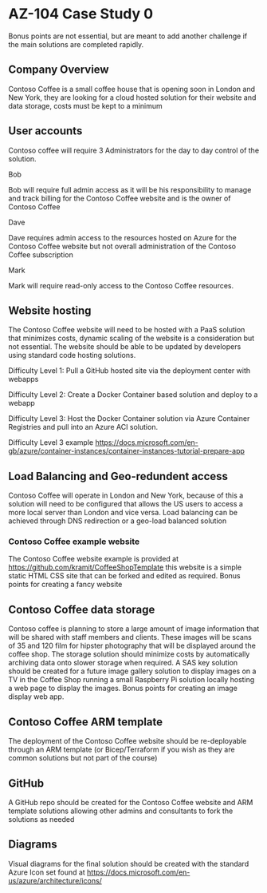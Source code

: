 # AZ-104 Case Study 0

Bonus points are not essential, but are meant to add another challenge if the main solutions are completed rapidly.

## Company Overview

Contoso Coffee is a small coffee house that is opening soon in London and New York, they are looking for a cloud hosted solution for their website and data storage, costs must be kept to a minimum

## User accounts

Contoso coffee will require 3 Administrators for the day to day control of the solution.

Bob

Bob will require full admin access as it will be his responsibility to manage and track billing for the Contoso Coffee website and is the owner of Contoso Coffee

Dave

Dave requires admin access to the resources hosted on Azure for the Contoso Coffee website but not overall administration of the Contoso Coffee subscription

Mark

Mark will require read-only access to the Contoso Coffee resources.

## Website hosting

The Contoso Coffee website will need to be hosted with a PaaS solution that minimizes costs, dynamic scaling of the website is a consideration but not essential. The website should be able to be updated by developers using standard code hosting solutions.

Difficulty Level 1: Pull a GitHub hosted site via the deployment center with webapps

Difficulty Level 2: Create a Docker Container based solution and deploy to a webapp

Difficulty Level 3: Host the Docker Container solution via Azure Container Registries and pull into an Azure ACI solution.

Difficulty Level 3 example https://docs.microsoft.com/en-gb/azure/container-instances/container-instances-tutorial-prepare-app

## Load Balancing and Geo-redundent access

Contoso Coffee will operate in London and New York, because of this a solution will need to be configured that allows the US users to access a more local server than London and vice versa. Load balancing can be achieved through DNS redirection or a geo-load balanced solution

### Contoso Coffee example website

The Contoso Coffee website example is provided at https://github.com/kramit/CoffeeShopTemplate this website is a simple static HTML CSS site that can be forked and edited as required. Bonus points for creating a fancy website

## Contoso Coffee data storage

Contoso coffee is planning to store a large amount of image information that will be shared with staff members and clients. These images will be scans of 35 and 120 film for hipster photography that will be displayed around the coffee shop. The storage solution should minimize costs by automatically archiving data onto slower storage when required. A SAS key solution should be created for a future image gallery solution to display images on a TV in the Coffee Shop running a small Raspberry Pi solution locally hosting a web page to display the images. Bonus points for creating an image display web app.

## Contoso Coffee ARM template

The deployment of the Contoso Coffee website should be re-deployable through an ARM template (or Bicep/Terraform if you wish as they are common solutions but not part of the course)

## GitHub

A GitHub repo should be created for the Contoso Coffee website and ARM template solutions allowing other admins and consultants to fork the solutions as needed

## Diagrams

Visual diagrams for the final solution should be created with the standard Azure Icon set found at https://docs.microsoft.com/en-us/azure/architecture/icons/
